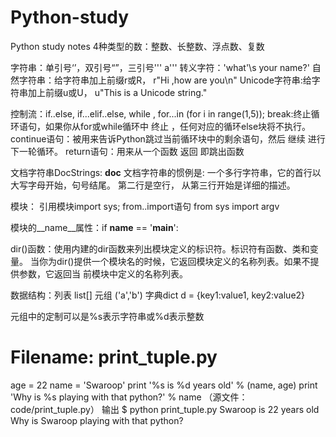# Python-study
Python study notes
4种类型的数：整数、长整数、浮点数、复数

字符串：单引号‘’，双引号“”，三引号''' a'''
转义字符：'what'\s your name?'
自然字符串：给字符串加上前缀r或R， r"Hi ,how are you\n"
Unicode字符串:给字符串加上前缀u或U， u"This is a Unicode string."

控制流：if..else, if...elif..else, while , for...in (for i in range(1,5)); 
break:终止循环语句，如果你从for或while循环中 终止 ，任何对应的循环else块将不执行。
continue语句：被用来告诉Python跳过当前循环块中的剩余语句，然后 继续 进行下一轮循环。
return语句：用来从一个函数 返回 即跳出函数

文档字符串DocStrings:  __doc__
文档字符串的惯例是:
一个多行字符串，它的首行以大写字母开始，句号结尾。
第二行是空行，
从第三行开始是详细的描述。

模块： 引用模块import sys;
from..import语句 from sys import argv

模块的__name__属性：if __name__ == '__main__':

dir()函数：使用内建的dir函数来列出模块定义的标识符。标识符有函数、类和变量。
当你为dir()提供一个模块名的时候，它返回模块定义的名称列表。如果不提供参数，它返回当 前模块中定义的名称列表。

数据结构：列表 list[] 
         元组 ('a','b')
         字典dict  d = {key1:value1, key2:value2}  
 
 
 元组中的定制可以是%s表示字符串或%d表示整数
 # Filename: print_tuple.py
age = 22 
name = 'Swaroop'
print '%s is %d years old' % (name, age) 
print 'Why is %s playing with that python?' % name 
（源文件：code/print_tuple.py）
输出
$ python print_tuple.py 
Swaroop is 22 years old
Why is Swaroop playing with that python? 
       
         
